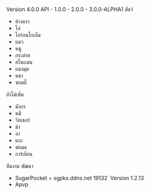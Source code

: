 Version 4.0.0
API - 1.0.0
    - 2.0.0
    - 3.0.0-ALPHA1
สัตว์
- ค้างคาว
- ไก่
- ไอร่อนโกเล็ม
- แมว
- หมู
- กระต่าย
- สโนเเมน
- แมงมุม
- หมา
- ซอมบี้

ยังไม่เพิ่ม
- มังกร
- หมี
- วิทเธอร์
- ม้า
- ลา
- แกะ
- พ่อมด
- การ์เดียน

ทีมงาน พัฒนา
- SugarPocket  = sgpks.ddns.net 19132  Version 1.2.13
- Apvp
